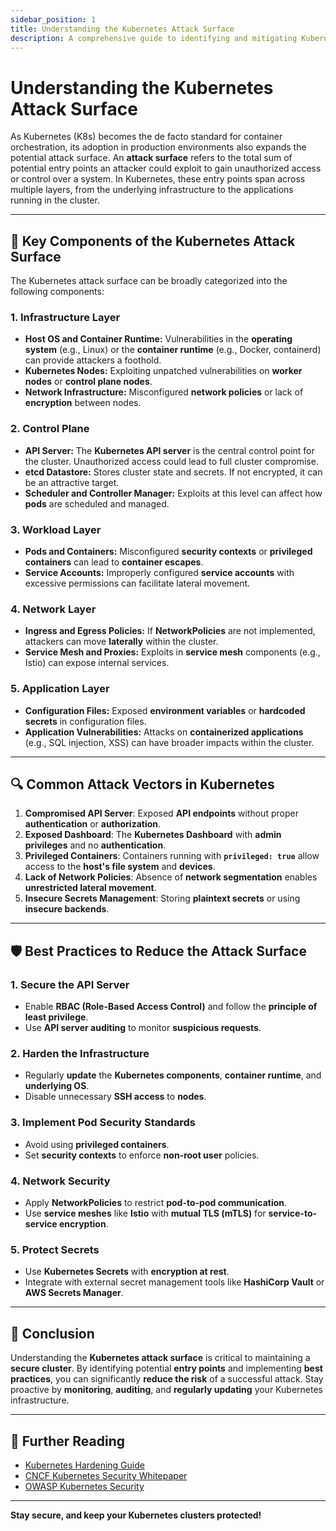 ```yaml
---
sidebar_position: 1
title: Understanding the Kubernetes Attack Surface
description: A comprehensive guide to identifying and mitigating Kubernetes attack surfaces for enhanced cluster security.
---
```


# Understanding the Kubernetes Attack Surface

As Kubernetes (K8s) becomes the de facto standard for container orchestration, its adoption in production environments also expands the potential attack surface. An **attack surface** refers to the total sum of potential entry points an attacker could exploit to gain unauthorized access or control over a system. In Kubernetes, these entry points span across multiple layers, from the underlying infrastructure to the applications running in the cluster.

---

## 🚩 **Key Components of the Kubernetes Attack Surface**

The Kubernetes attack surface can be broadly categorized into the following components:

### 1. **Infrastructure Layer**

- **Host OS and Container Runtime:** Vulnerabilities in the **operating system** (e.g., Linux) or the **container runtime** (e.g., Docker, containerd) can provide attackers a foothold.
- **Kubernetes Nodes:** Exploiting unpatched vulnerabilities on **worker nodes** or **control plane nodes**.
- **Network Infrastructure:** Misconfigured **network policies** or lack of **encryption** between nodes.

### 2. **Control Plane**

- **API Server:** The **Kubernetes API server** is the central control point for the cluster. Unauthorized access could lead to full cluster compromise.
- **etcd Datastore:** Stores cluster state and secrets. If not encrypted, it can be an attractive target.
- **Scheduler and Controller Manager:** Exploits at this level can affect how **pods** are scheduled and managed.

### 3. **Workload Layer**

- **Pods and Containers:** Misconfigured **security contexts** or **privileged containers** can lead to **container escapes**.
- **Service Accounts:** Improperly configured **service accounts** with excessive permissions can facilitate lateral movement.

### 4. **Network Layer**

- **Ingress and Egress Policies:** If **NetworkPolicies** are not implemented, attackers can move **laterally** within the cluster.
- **Service Mesh and Proxies:** Exploits in **service mesh** components (e.g., Istio) can expose internal services.

### 5. **Application Layer**

- **Configuration Files:** Exposed **environment variables** or **hardcoded secrets** in configuration files.
- **Application Vulnerabilities:** Attacks on **containerized applications** (e.g., SQL injection, XSS) can have broader impacts within the cluster.

---

## 🔍 **Common Attack Vectors in Kubernetes**

1. **Compromised API Server**: Exposed **API endpoints** without proper **authentication** or **authorization**.
2. **Exposed Dashboard**: The **Kubernetes Dashboard** with **admin privileges** and no **authentication**.
3. **Privileged Containers**: Containers running with **`privileged: true`** allow access to the **host's file system** and **devices**.
4. **Lack of Network Policies**: Absence of **network segmentation** enables **unrestricted lateral movement**.
5. **Insecure Secrets Management**: Storing **plaintext secrets** or using **insecure backends**.

---

## 🛡️ **Best Practices to Reduce the Attack Surface**

### 1. **Secure the API Server**

- Enable **RBAC (Role-Based Access Control)** and follow the **principle of least privilege**.
- Use **API server auditing** to monitor **suspicious requests**.

### 2. **Harden the Infrastructure**

- Regularly **update** the **Kubernetes components**, **container runtime**, and **underlying OS**.
- Disable unnecessary **SSH access** to **nodes**.

### 3. **Implement Pod Security Standards**

- Avoid using **privileged containers**.
- Set **security contexts** to enforce **non-root user** policies.

### 4. **Network Security**

- Apply **NetworkPolicies** to restrict **pod-to-pod communication**.
- Use **service meshes** like **Istio** with **mutual TLS (mTLS)** for **service-to-service encryption**.

### 5. **Protect Secrets**

- Use **Kubernetes Secrets** with **encryption at rest**.
- Integrate with external secret management tools like **HashiCorp Vault** or **AWS Secrets Manager**.

---

## 🎯 **Conclusion**

Understanding the **Kubernetes attack surface** is critical to maintaining a **secure cluster**. By identifying potential **entry points** and implementing **best practices**, you can significantly **reduce the risk** of a successful attack. Stay proactive by **monitoring**, **auditing**, and **regularly updating** your Kubernetes infrastructure.

---

## 🔗 **Further Reading**

- [Kubernetes Hardening Guide](https://kubernetes.io/docs/concepts/security/)
- [CNCF Kubernetes Security Whitepaper](https://cncf.io/)
- [OWASP Kubernetes Security](https://owasp.org/www-project-kubernetes-security/)

---

**Stay secure, and keep your Kubernetes clusters protected!**
